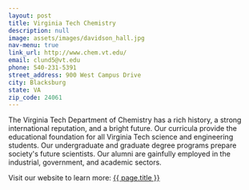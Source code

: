 ```yaml
---
layout: post
title: Virginia Tech Chemistry  
description: null 
image: assets/images/davidson_hall.jpg 
nav-menu: true
link_url: http://www.chem.vt.edu/
email: clund5@vt.edu
phone: 540-231-5391
street_address: 900 West Campus Drive
city: Blacksburg 
state: VA
zip_code: 24061
---
```


The Virginia Tech Department of Chemistry has a rich history, a strong international reputation, and a bright future. Our curricula provide the educational foundation for all Virginia Tech science and engineering students. Our undergraduate and graduate degree programs prepare society's future scientists. Our alumni are gainfully employed in the industrial, government, and academic sectors.

<div>		
<p>Visit our website to learn more:  <a href="{{ page.link_url }}"> {{ page.title }}</a></p>
</div>		
